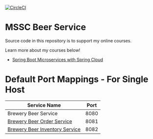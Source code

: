 [![CircleCI](https://dl.circleci.com/status-badge/img/gh/PierreSQS/mssc-beer-service/tree/master-pierrot.svg?style=shield)](https://dl.circleci.com/status-badge/redirect/gh/PierreSQS/mssc-beer-service/tree/master-pierrot)

# MSSC Beer Service

Source code in this repository is to support my online courses.

Learn more about my courses below!
* [Spring Boot Microservices with Spring Cloud](https://www.udemy.com/spring-boot-microservices-with-spring-cloud-beginner-to-guru/?couponCode=GIT_HUB2)


# Default Port Mappings - For Single Host
| Service Name | Port | 
| --------| -----|
| Brewery Beer Service | 8080 |
| [Brewery Beer Order Service](https://github.com/springframeworkguru/mssc-beer-order-service) | 8081 |
| [Brewery Beer Inventory Service](https://github.com/springframeworkguru/mssc-beer-inventory-service) | 8082 |